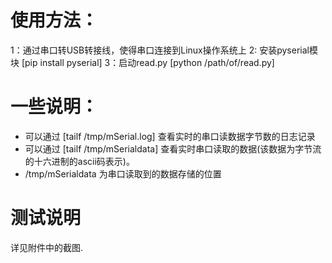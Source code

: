 # 使用方法：
1：通过串口转USB转接线，使得串口连接到Linux操作系统上
2: 安装pyserial模块  [pip install pyserial]
3：启动read.py       [python /path/of/read.py]
# 一些说明：
+ 可以通过 [tailf /tmp/mSerial.log] 查看实时的串口读数据字节数的日志记录
+ 可以通过 [tailf /tmp/mSerialdata] 查看实时串口读取的数据(该数据为字节流的十六进制的ascii码表示)。
+ /tmp/mSerialdata 为串口读取到的数据存储的位置

# 测试说明
详见附件中的截图.